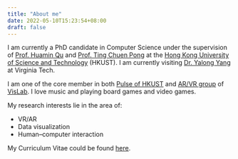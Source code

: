 ```yaml
---
title: "About me"
date: 2022-05-10T15:23:54+08:00
draft: false
---
```


I am currently a PhD candidate in Computer Science under the supervision of [Prof. Huamin Qu](http://huamin.org) and [Prof. Ting Chuen Pong](https://seng.hkust.edu.hk/about/people/faculty/ting-chuen-pong) at the [Hong Kong University of Science and Technology](https://www.ust.hk) (HKUST). I am currently visiting [Dr. Yalong Yang](https://vis.yalongyang.com/) at Virginia Tech.

I am one of the core member in both [Pulse of HKUST](https://pulse.ust.hk) and [AR/VR group](http://vis.cse.ust.hk/groups/xr-vis) of [VisLab](http://vis.cse.ust.hk). I love music and playing board games and video games.

My research interests lie in the area of:
- VR/AR
- Data visualization
- Human–computer interaction

My Curriculum Vitae could be found [here](/cv.pdf).
